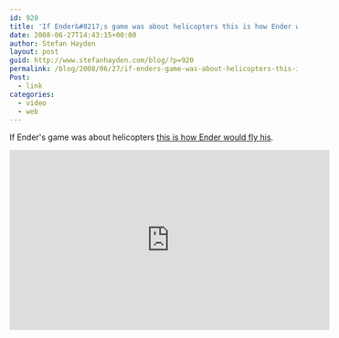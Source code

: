 ```yaml
---
id: 920
title: 'If Ender&#8217;s game was about helicopters this is how Ender would fly his.'
date: 2008-06-27T14:43:15+00:00
author: Stefan Hayden
layout: post
guid: http://www.stefanhayden.com/blog/?p=920
permalink: /blog/2008/06/27/if-enders-game-was-about-helicopters-this-is-how-ender-would-fly-his/
Post:
  - link
categories:
  - video
  - web
---
```

If Ender's game was about helicopters <a href="http://www.youtube.com/watch?v=q6F-0rIpLJE">this is how Ender would fly his</a>.

<iframe width="560" height="315" src="http://www.youtube.com/embed/q6F-0rIpLJE&hl=en" title="YouTube video player" frameborder="0" allow="accelerometer; autoplay; clipboard-write; encrypted-media; gyroscope; picture-in-picture" allowfullscreen></iframe>